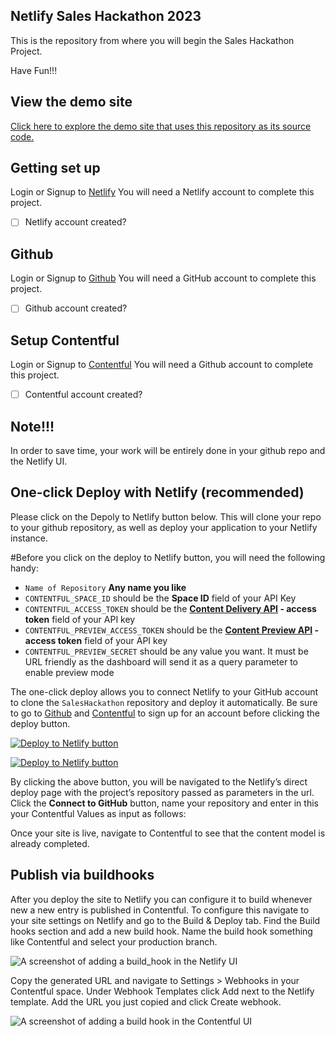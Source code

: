 ## Netlify Sales Hackathon 2023

This is the repository from where you will begin the Sales Hackathon Project.

Have Fun!!!

## View the demo site
[Click here to explore the demo site that uses this repository as its source code.](https://andrea-next-contentful-demo.netlify.app/)

## Getting set up

Login or Signup to [Netlify](https://app.netlify.com)
You will need a Netlify account to complete this project. 
- [ ] Netlify account created? 

## Github

Login or Signup to [Github](https://github.com/signup?source=login)
You will need a GitHub account to complete this project. 
- [ ] Github account created? 

## Setup Contentful

Login or Signup to [Contentful](https://www.contentful.com/sign-up/) 
You will need a Github account to complete this project. 
- [ ] Contentful account created?

## Note!!!
In order to save time, your work will be entirely done in your github repo and the Netlify UI. 

## One-click Deploy with Netlify (recommended)

Please click on the Depoly to Netlify button below. This will clone your repo to your github repository, as well as deploy your application to your Netlify instance. 

#Before you click on the deploy to Netlify button, you will need the following handy:

- `Name of Repository` **Any name you like** 
- `CONTENTFUL_SPACE_ID` should be the **Space ID** field of your API Key
- `CONTENTFUL_ACCESS_TOKEN` should be the **[Content Delivery API](https://www.contentful.com/developers/docs/references/content-delivery-api/) - access token** field of your API key
- `CONTENTFUL_PREVIEW_ACCESS_TOKEN` should be the **[Content Preview API](https://www.contentful.com/developers/docs/references/content-preview-api/) - access token** field of your API key
- `CONTENTFUL_PREVIEW_SECRET` should be any value you want. It must be URL friendly as the dashboard will send it as a query parameter to enable preview mode

The one-click deploy allows you to connect Netlify to your GitHub account to clone the `SalesHackathon` repository and deploy it automatically. Be sure to go to [Github](https://github.com/signup?source=login) and [Contentful](https://www.contentful.com/sign-up/) to sign up for an account before clicking the deploy button.

[![Deploy to Netlify button](https://www.netlify.com/img/deploy/button.svg)](https://app.netlify.com/start/deploy?repository=https://github.com/Netlify-Moneytronic/SalesHackathon)

[![Deploy to Netlify button](https://www.netlify.com/img/deploy/button.svg)](https://app.netlify.com/start/deploy?repository=https://github.com/netlifyjoe/demo-factory)


By clicking the above button, you will be navigated to the Netlify’s direct deploy page with the project’s repository passed as parameters in the url. Click the **Connect to GitHub** button, name your repository and enter in this your Contentful Values as input as follows: 

Once your site is live, navigate to Contentful to see that the content model is already completed. 

## Publish via buildhooks

After you deploy the site to Netlify you can configure it to build whenever new a new entry is published in Contentful. To configure this navigate to your site settings on Netlify and go to the Build & Deploy tab. Find the Build hooks section and add a new build hook. Name the build hook something like Contentful and select your production branch.

![A screenshot of adding a build_hook in the Netlify UI](screenshot_create_build_hook.png)

Copy the generated URL and navigate to Settings > Webhooks in your Contentful space. Under Webhook Templates click Add next to the Netlify template. Add the URL you just copied and click Create webhook.

![A screenshot of adding a build hook in the Contentful UI](screenshot_configure_build_hook.png)
